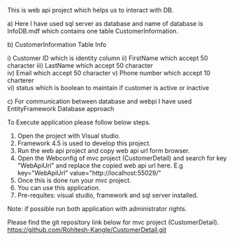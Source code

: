 
This is web api project which helps us to interact with DB.

a) Here I have used sql server as database and name of database is InfoDB.mdf which contains one table CustomerInformation.

b) CustomerInformation Table Info

  i)   Customer ID which is identity column 
  ii)  FirstName which accept 50 character 
 iii)  LastName which accept 50 character   
  iv)  Email which accept 50 character 
   v)  Phone number which accept 10 charterer  
  vi)  status which is boolean to maintain if customer is active or inactive
  
c) For communication between database and webpi I have used EntityFramework Database approach

To Execute application please follow below steps.

1. Open the project with Visual studio. 
2. Framework 4.5 is used to develop this project. 
3. Run the web api project and copy web api url form browser. 
4. Open the Webconfig of mvc project (CustomerDetail) and search for key "WebApiUrl" and replace the copied web api url here. 
     E.g key="WebApiUrl" value="http://localhost:55029/"
5. Once this is done run your mvc project. 
6. You can use this application. 
7. Pre-requites: visual studio, framework and sql server installed. 

Note: if possible run both application with administrator rights. 

Please find the git repository link below for mvc project (CustomerDetail).
https://github.com/Rohitesh-Kangle/CustomerDetail.git

